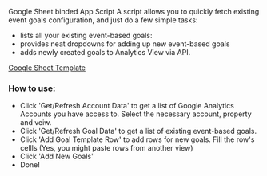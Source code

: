 Google Sheet binded App Script
A script allows you to quickly fetch existing event goals configuration, and just do a few simple tasks:
- lists all your existing event-based goals:
- provides neat dropdowns for adding up new event-based goals
- adds newly created goals to Analytics View via API.

[Google Sheet Template](https://docs.google.com/spreadsheets/d/1Cs8iCHP1jr1d9H5pg-v1RzNgnNMGk9LbdAu-tzlF3co/copy)

### How to use:
- Click 'Get/Refresh Account Data' to get a list of Google Analytics Accounts you have access to. Select the necessary account, property and veiw.
- Click 'Get/Refresh Goal Data' to get a list of existing event-based goals. 
- Click 'Add Goal Template Row' to add rows for new goals. Fill the row's cellls (Yes, you might paste rows from another view)
- Click 'Add New Goals'
- Done!

